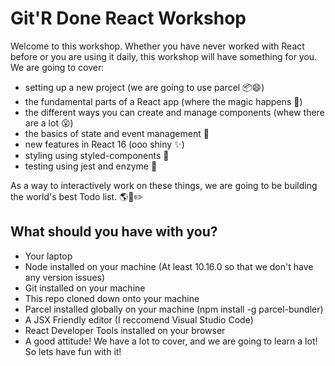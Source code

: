 # Git'R Done React Workshop

Welcome to this workshop. Whether you have never worked with React before or you are using it daily, this workshop will have something for you. We are going to cover:
 
 - setting up a new project (we are going to use parcel :package::smile:)
 - the fundamental parts of a React app (where the magic happens :milky_way:)
 - the different ways you can create and manage components (whew there are a lot :open_mouth:)
 - the basics of state and event management :wrench:
 - new features in React 16 (ooo shiny :sparkles:)
 - styling using styled-components :nail_care:
 - testing using jest and enzyme :microscope:

 As a way to interactively work on these things, we are going to be building the world's best Todo list. :earth_americas::scroll::pencil2:

 ## What should you have with you?

- Your laptop
- Node installed on your machine (At least 10.16.0 so that we don't have any version issues)
- Git installed on your machine
- This repo cloned down onto your machine
- Parcel installed globally on your machine (npm install -g parcel-bundler)
- A JSX Friendly editor (I reccomend Visual Studio Code)
- React Developer Tools installed on your browser
 - A good attitude! We have a lot to cover, and we are going to learn a lot! So lets have fun with it!